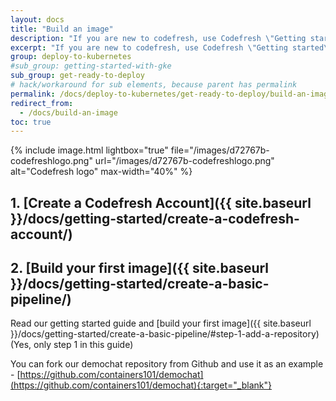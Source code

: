 ```yaml
---
layout: docs
title: "Build an image"
description: "If you are new to codefresh, use Codefresh \"Getting started\" guides to create an account and build an image."
excerpt: "If you are new to codefresh, use Codefresh \"Getting started\" guides to create an account and build an image."
group: deploy-to-kubernetes
#sub_group: getting-started-with-gke
sub_group: get-ready-to-deploy
# hack/workaround for sub elements, because parent has permalink
permalink: /docs/deploy-to-kubernetes/get-ready-to-deploy/build-an-image/
redirect_from:
  - /docs/build-an-image
toc: true
---
```


{% include image.html 
lightbox="true" 
file="/images/d72767b-codefreshlogo.png" 
url="/images/d72767b-codefreshlogo.png" 
alt="Codefresh logo" 
max-width="40%" 
%}

## 1. [Create a Codefresh Account]({{ site.baseurl }}/docs/getting-started/create-a-codefresh-account/) 

## 2. [Build your first image]({{ site.baseurl }}/docs/getting-started/create-a-basic-pipeline/) 
Read our getting started guide and [build your first image]({{ site.baseurl }}/docs/getting-started/create-a-basic-pipeline/#step-1-add-a-repository) (Yes, only step 1 in this guide)

You can fork our demochat repository from Github and use it as an example  - [https://github.com/containers101/demochat](https://github.com/containers101/demochat){:target="_blank"} 
